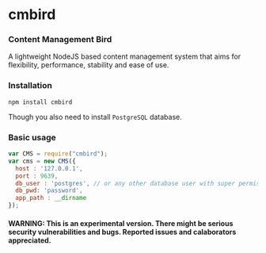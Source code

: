 # cmbird #

### Content Management Bird ###

A lightweight NodeJS based content management system that aims for flexibility, performance, stability and ease of use.

### Installation ###

`npm install cmbird`

Though you also need to install `PostgreSQL` database.

### Basic usage ###

```javascript
var CMS = require("cmbird");
var cms = new CMS({
  host : '127.0.0.1',
  port : 9639,
  db_user : 'postgres', // or any other database user with super permissions
  db_pwd: 'password',
  app_path : __dirname
});
```

#### WARNING: This is an experimental version. There might be serious security vulnerabilities and bugs. Reported issues and calaborators appreciated. ####

